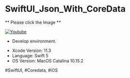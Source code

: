 # SwiftUI_Json_With_CoreData

** Please click the Image **

[![Youtube](https://img.youtube.com/vi/6RPGNLmr6ns/0.jpg)](https://youtu.be/6RPGNLmr6ns)

* Develop environment.

- Xcode Version: 11.3
- Language: Swift 5
- OS Version: MacOS Catalina 10.15.2

#SwiftUI, #Coredata, #iOS

